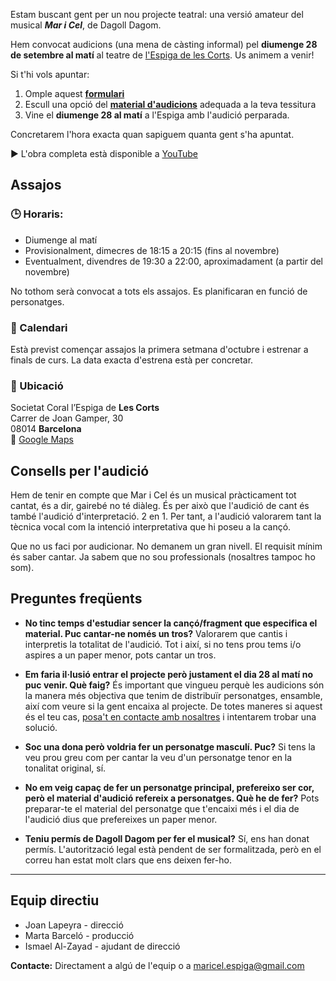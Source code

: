 Estam buscant gent per un nou projecte teatral: una versió amateur del musical ***Mar i Cel***, de Dagoll Dagom. 

Hem convocat audicions (una mena de càsting informal) pel **diumenge 28 de setembre al matí** al teatre de [l'Espiga de les Corts](https://maps.app.goo.gl/UKvxbjctCYpa5X2YA). Us animem a venir!

Si t'hi vols apuntar:

1. Omple aquest [**formulari**](https://forms.gle/E6jUGxY8BZ2Lk7Cr9) 
2. Escull una opció del [**material d'audicions**](https://drive.google.com/drive/folders/1Lbej-lC0kqIewocesnkBmOoCa6arFaHf?usp=sharing) adequada a la teva tessitura
3. Vine el **diumenge 28 al matí** a l'Espiga amb l'audició perparada.

Concretarem l'hora exacta quan sapiguem quanta gent s'ha apuntat.

▶️ L'obra completa està disponible a [YouTube](https://www.youtube.com/watch?v=YMCIQd8Ec1k&t=5829s)

## Assajos

### 🕒 Horaris:
- Diumenge al matí
- Provisionalment, dimecres de 18:15 a 20:15 (fins al novembre)
- Eventualment, divendres de 19:30 a 22:00, aproximadament (a partir del novembre)

No tothom serà convocat a tots els assajos. Es planificaran en funció de personatges.

### 📅 Calendari

Està previst començar assajos la primera setmana d'octubre i estrenar a finals de curs. La data exacta d'estrena està per concretar.

### 📍 Ubicació

Societat Coral l’Espiga de **Les Corts**<br>
Carrer de Joan Gamper, 30<br>
08014 **Barcelona** <br>
🔗 [Google Maps](https://maps.app.goo.gl/UKvxbjctCYpa5X2YA)


## Consells per l'audició

Hem de tenir en compte que Mar i Cel és un musical pràcticament tot cantat, és a dir, gairebé no té diàleg. És per això que l'audició de cant és també l'audició d'interpretació. 2 en 1. Per tant, a l'audició valorarem tant la tècnica vocal com la intenció interpretativa que hi poseu a la cançó.

Que no us faci por audicionar. No demanem un gran nivell. El requisit mínim és saber cantar.
Ja sabem que no sou professionals (nosaltres tampoc ho som).

## Preguntes freqüents

- **No tinc temps d'estudiar sencer la cançó/fragment que especifica el material. Puc cantar-ne només un tros?** Valorarem que cantis i interpretis la totalitat de l'audició. Tot i així, si no tens prou tems i/o aspires a un paper menor, pots cantar un tros.


- **Em faria il·lusió entrar el projecte però justament el dia 28 al matí no puc venir. Què faig?** És important que vingueu perquè les audicions són la manera més objectiva que tenim de distribuïr personatges, ensamble, així com veure si la gent encaixa al projecte. De totes maneres si aquest és el teu cas, [posa't en contacte amb nosaltres](https://jlapeyra.github.io/mar-i-cel/#equip-directiu) i intentarem trobar una solució.
- **Soc una dona però voldria fer un personatge masculí. Puc?** Si tens la veu prou greu com per cantar la veu d'un personatge tenor en la tonalitat original, sí.
- **No em veig capaç de fer un personatge principal, prefereixo ser cor, però el material d'audició refereix a personatges. Què he de fer?**  Pots preparar-te el material del personatge que t'encaixi més i el dia de l'audició dius que prefereixes un paper menor.
- **Teniu permís de Dagoll Dagom per fer el musical?** Sí, ens han donat permís. L'autorització legal està pendent de ser formalitzada, però en el correu han estat molt clars que ens deixen fer-ho.

---------

## Equip directiu
- Joan Lapeyra - direcció
- Marta Barceló - producció
- Ismael Al-Zayad - ajudant de direcció

**Contacte:** Directament a algú de l'equip o a [maricel.espiga@gmail.com](mailto:maricel.espiga@gmail.com)